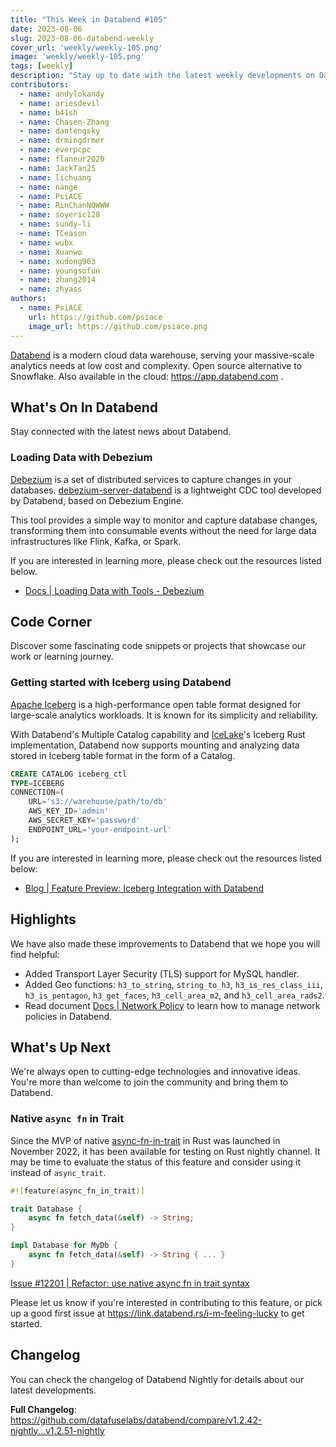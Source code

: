 ```yaml
---
title: "This Week in Databend #105"
date: 2023-08-06
slug: 2023-08-06-databend-weekly
cover_url: 'weekly/weekly-105.png'
image: 'weekly/weekly-105.png'
tags: [weekly]
description: "Stay up to date with the latest weekly developments on Databend!"
contributors:
  - name: andylokandy
  - name: ariesdevil
  - name: b41sh
  - name: Chasen-Zhang
  - name: dantengsky
  - name: drmingdrmer
  - name: everpcpc
  - name: flaneur2020
  - name: JackTan25
  - name: lichuang
  - name: nange
  - name: PsiACE
  - name: RinChanNOWWW
  - name: soyeric128
  - name: sundy-li
  - name: TCeason
  - name: wubx
  - name: Xuanwo
  - name: xudong963
  - name: youngsofun
  - name: zhang2014
  - name: zhyass
authors:
  - name: PsiACE
    url: https://github.com/psiace
    image_url: https://github.com/psiace.png
---
```


[Databend](https://github.com/datafuselabs/databend) is a modern cloud data warehouse, serving your massive-scale analytics needs at low cost and complexity. Open source alternative to Snowflake. Also available in the cloud: <https://app.databend.com> .

## What's On In Databend

Stay connected with the latest news about Databend.

### Loading Data with Debezium

[Debezium](https://debezium.io/) is a set of distributed services to capture changes in your databases. [debezium-server-databend](https://github.com/databendcloud/debezium-server-databend) is a lightweight CDC tool developed by Databend, based on Debezium Engine.

This tool provides a simple way to monitor and capture database changes, transforming them into consumable events without the need for large data infrastructures like Flink, Kafka, or Spark.

If you are interested in learning more, please check out the resources listed below.

- [Docs | Loading Data with Tools - Debezium](https://databend.rs/doc/load-data/load-db/debezium)

## Code Corner

Discover some fascinating code snippets or projects that showcase our work or learning journey.

### Getting started with Iceberg using Databend

[Apache Iceberg](https://iceberg.apache.org/) is a high-performance open table format designed for large-scale analytics workloads. It is known for its simplicity and reliability.

With Databend's Multiple Catalog capability and [IceLake](https://github.com/icelake-io/icelake)'s Iceberg Rust implementation, Databend now supports mounting and analyzing data stored in Iceberg table format in the form of a Catalog.

```sql
CREATE CATALOG iceberg_ctl
TYPE=ICEBERG
CONNECTION=(
    URL='s3://warehouse/path/to/db'
    AWS_KEY_ID='admin'
    AWS_SECRET_KEY='password'
    ENDPOINT_URL='your-endpoint-url'
);
```

If you are interested in learning more, please check out the resources listed below:

- [Blog | Feature Preview: Iceberg Integration with Databend](https://databend.rs/blog/2023-08-01-iceberg-integration)

## Highlights

We have also made these improvements to Databend that we hope you will find helpful:

- Added Transport Layer Security (TLS) support for MySQL handler.
- Added Geo functions: `h3_to_string`, `string_to_h3`, `h3_is_res_class_iii`, `h3_is_pentagon`, `h3_get_faces`, `h3_cell_area_m2`, and `h3_cell_area_rads2`.
- Read document [Docs | Network Policy](https://databend.rs/doc/sql-commands/ddl/network-policy/) to learn how to manage network policies in Databend.

## What's Up Next

We're always open to cutting-edge technologies and innovative ideas. You're more than welcome to join the community and bring them to Databend.

### Native `async fn` in Trait

Since the MVP of native [async-fn-in-trait](https://github.com/rust-lang/rust/issues/91611) in Rust was launched in November 2022, it has been available for testing on Rust nightly channel. It may be time to evaluate the status of this feature and consider using it instead of `async_trait`.

```rust
#![feature(async_fn_in_trait)]

trait Database {
    async fn fetch_data(&self) -> String;
}

impl Database for MyDb {
    async fn fetch_data(&self) -> String { ... }
}
```

[Issue #12201 | Refactor: use native async fn in trait syntax](https://github.com/datafuselabs/databend/issues/12201)

Please let us know if you're interested in contributing to this feature, or pick up a good first issue at <https://link.databend.rs/i-m-feeling-lucky> to get started.

## Changelog

You can check the changelog of Databend Nightly for details about our latest developments.

**Full Changelog**: <https://github.com/datafuselabs/databend/compare/v1.2.42-nightly...v1.2.51-nightly>

